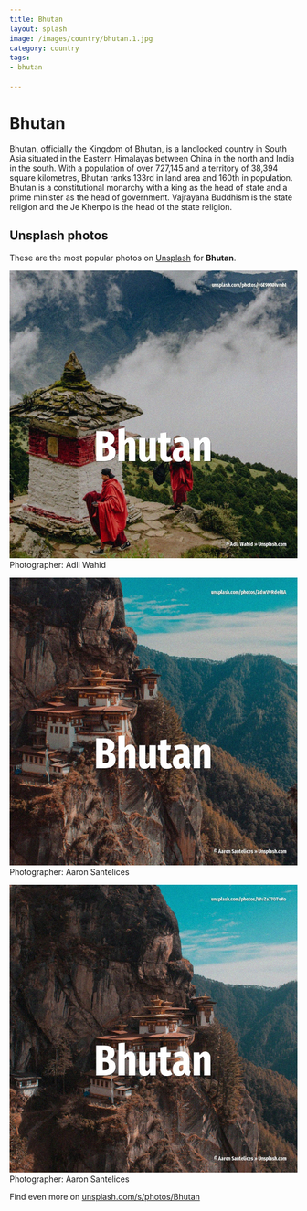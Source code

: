 ```yaml
---
title: Bhutan
layout: splash
image: /images/country/bhutan.1.jpg
category: country
tags:
- bhutan

---
```

# Bhutan

Bhutan, officially the Kingdom of Bhutan, is a landlocked country in South Asia situated in the  Eastern Himalayas between China in the north and India in the south. With a population of over 727,145 and a territory of 38,394 square kilometres, Bhutan ranks 133rd  in land area and 160th in population. Bhutan is a constitutional monarchy with a king  as the head of state and a prime minister as the  head of government. Vajrayana Buddhism is the state religion and the Je Khenpo is the head of the state religion.  

 
## Unsplash photos
These are the most popular photos on [Unsplash](https://unsplash.com) for **Bhutan**.
 
![Bhutan](/images/country/bhutan.1.jpg)
Photographer:  Adli Wahid
 
![Bhutan](/images/country/bhutan.2.jpg)
Photographer:  Aaron Santelices
 
![Bhutan](/images/country/bhutan.3.jpg)
Photographer:  Aaron Santelices
 
Find even more on [unsplash.com/s/photos/Bhutan](https://unsplash.com/s/photos/Bhutan)
 
